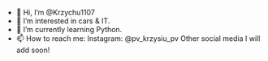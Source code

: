- 👋 Hi, I’m @Krzychu1107
- 👀 I’m interested in cars & IT.
- 🌱 I’m currently learning Python.
- 📫 How to reach me:
Instagram: @pv_krzysiu_pv
Other social media I will add soon!

<!---
Krzychu1107/Krzychu1107 is a ✨ special ✨ repository because its `README.md` (this file) appears on your GitHub profile.
You can click the Preview link to take a look at your changes.
--->
